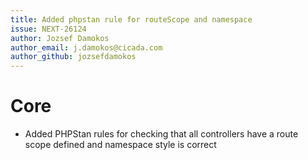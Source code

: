 ```yaml
---
title: Added phpstan rule for routeScope and namespace
issue: NEXT-26124
author: Jozsef Damokos
author_email: j.damokos@cicada.com
author_github: jozsefdamokos
---
```

# Core
* Added PHPStan rules for checking that all controllers have a route scope defined and namespace style is correct
